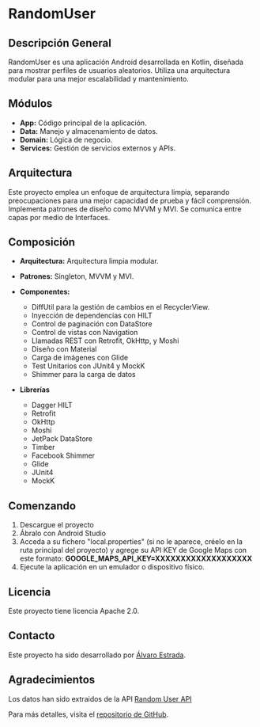 # RandomUser

## Descripción General
RandomUser es una aplicación Android desarrollada en Kotlin, diseñada para mostrar perfiles de usuarios aleatorios. Utiliza una arquitectura modular para una mejor escalabilidad y mantenimiento.

## Módulos
- **App:** Código principal de la aplicación.
- **Data:** Manejo y almacenamiento de datos.
- **Domain:** Lógica de negocio.
- **Services:** Gestión de servicios externos y APIs.

## Arquitectura
Este proyecto emplea un enfoque de arquitectura limpia, separando preocupaciones para una mejor capacidad de prueba y fácil comprensión. Implementa patrones de diseño como MVVM y MVI. Se comunica entre capas por medio de Interfaces.

## Composición
- **Arquitectura:** Arquitectura limpia modular.
- **Patrones:** Singleton, MVVM y MVI.
- **Componentes:**
  - DiffUtil para la gestión de cambios en el RecyclerView.
  - Inyección de dependencias con HILT
  - Control de paginación con DataStore
  - Control de vistas con Navigation
  - Llamadas REST con Retrofit, OkHttp, y Moshi
  - Diseño con Material
  - Carga de imágenes con Glide
  - Test Unitarios con JUnit4 y MockK
  - Shimmer para la carga de datos

- **Librerías**
  - Dagger HILT
  - Retrofit
  - OkHttp
  - Moshi
  - JetPack DataStore
  - Timber
  - Facebook Shimmer
  - Glide
  - JUnit4
  - MockK

## Comenzando
1. Descargue el proyecto
2. Ábralo con Android Studio
3. Acceda a su fichero "local.properties" (si no le aparece, créelo en la ruta principal del proyecto) y agrege su API KEY de Google Maps con este formato:
   **GOOGLE_MAPS_API_KEY=XXXXXXXXXXXXXXXXXXX**
4.  Ejecute la aplicación en un emulador o dispositivo físico.

## Licencia
Este proyecto tiene licencia Apache 2.0.

## Contacto
Este proyecto ha sido desarrollado por [Álvaro Estrada](https://www.linkedin.com/in/aest85/).

## Agradecimientos
Los datos han sido extraidos de la API [Random User API](https://randomuser.me/)


Para más detalles, visita el [repositorio de GitHub](https://github.com/AlvaroEstrada/RandomUser/tree/master).
